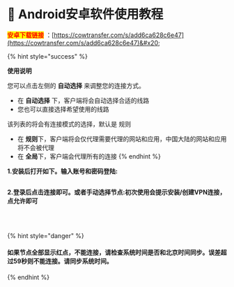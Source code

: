 # 🌠 Android安卓软件使用教程

<mark style="color:red;">**安卓下载链接**</mark> ：[https://cowtransfer.com/s/add6ca628c6e47](https://cowtransfer.com/s/add6ca628c6e47)&#x20;



{% hint style="success" %}


**使用说明**

您可以点击左侧的 **自动选择** 来调整您的连接方式。

* 在 **自动选择** 下，客户端将会自动选择合适的线路
* 您也可以直接选择希望使用的线路

该列表的将会有连接模式的选择，默认是 规则

* 在 **规则**下，客户端将会仅代理需要代理的网站和应用，中国大陆的网站和应用将不会被代理
* 在 **全局**下，客户端会代理所有的连接
{% endhint %}



**1.安装后打开如下。输入账号和密码登陆:**

<figure><img src="http://huohuo1.com/jc/android/1.png" alt=""><figcaption></figcaption></figure>

**2.登录后点击连接即可。或者手动选择节点:初次使用会提示安装/创建VPN连接，点允许即可**

####

<figure><img src="http://huohuo1.com/jc/android/2.png" alt=""><figcaption></figcaption></figure>

<figure><img src="http://huohuo1.com/jc/android/3.png" alt=""><figcaption></figcaption></figure>

<figure><img src="http://huohuo1.com/jc/android/4.png" alt=""><figcaption></figcaption></figure>



{% hint style="danger" %}
#### 如果节点全部显示红点，不能连接，请检查系统时间是否和北京时间同步。误差超过59秒则不能连接。请同步系统时间。
{% endhint %}
